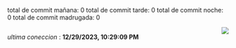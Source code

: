 total de commit mañana: 0 
total de commit tarde: 0 
total de commit noche: 0 
total de commit madrugada: 0 

<div style="display: flex; justify-content: space-between;">
 <p align="right"><i>ultima coneccion</i> : <b>12/29/2023, 10:29:09 PM</b></p> 
 <img src="https://img.shields.io/badge/GitHub%20Action%20Status-Online-brightgreen?style=flat&logo=githubactions&logoColor=%23ffffff&labelColor=%23181717&color=%232088FF" />
</div>



